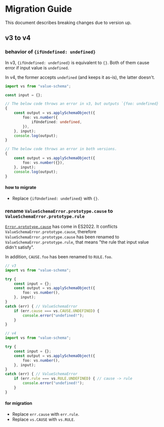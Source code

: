 # Migration Guide

This document describes breaking changes due to version up.

## v3 to v4

### behavior of `{ifUndefined: undefined}`

In v3, `{ifUndefined: undefined}` is equivalent to `{}`.
Both of them cause error if input value is `undefined`.

In v4, the former accepts `undefined` (and keeps it as-is), the latter doesn't.

```typescript
import vs from "value-schema";

const input = {};

// The below code throws an error in v3, but outputs `{foo: undefined}` in v4.
{
    const output = vs.applySchemaObject({
        foo: vs.number({
            ifUndefined: undefined,
        }),
    }, input);
    console.log(output);
}

// The below code throws an error in both versions.
{
    const output = vs.applySchemaObject({
        foo: vs.number({}),
    }, input);
    console.log(output);
}
```

#### how to migrate

* Replace `{ifUndefined: undefined}` with `{}`.

### rename `ValueSchemaError.prototype.cause` to `ValueSchemaError.prototype.rule`

[`Error.prototype.cause`](https://tc39.es/proposal-error-cause/) has come in ES2022.
It conflicts `ValueSchemaError.prototype.cause`, therefore `ValueSchemaError.prototype.cause` has been renamed to `ValueSchemaError.prototype.rule`, that means "the rule that input value didn't satisfy".

In addition, `CAUSE.foo` has been renamed to `RULE.foo`.

```typescript
// v3
import vs from "value-schema";

try {
    const input = {};
    const output = vs.applySchemaObject({
        foo: vs.number(),
    }, input);
}
catch (err) { // ValueSchemaError
    if (err.cause === vs.CAUSE.UNDEFINED) {
        console.error("undefined!");
    }
}
```

```typescript
// v4
import vs from "value-schema";

try {
    const input = {};
    const output = vs.applySchemaObject({
        foo: vs.number(),
    }, input);
}
catch (err) { // ValueSchemaError
    if (err.rule === vs.RULE.UNDEFINED) { // cause -> rule
        console.error("undefined!");
    }
}
```

#### for migration

* Replace `err.cause` with `err.rule`.
* Replace `vs.CAUSE` with `vs.RULE`.
